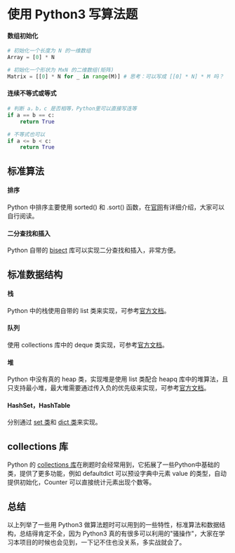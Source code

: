 # 使用 Python3 写算法题

#### 数组初始化

```Python
# 初始化一个长度为 N 的一维数组
Array = [0] * N

# 初始化一个形状为 MxN 的二维数组(矩阵)
Matrix = [[0] * N for _ in range(M)] # 思考：可以写成 [[0] * N] * M 吗？
```

#### 连续不等式或等式

```Python
# 判断 a，b，c 是否相等，Python里可以直接写连等
if a == b == c:
    return True

# 不等式也可以
if a <= b < c:
    return True
```

## 标准算法

#### 排序

Python 中排序主要使用 sorted() 和 .sort() 函数，在[官网](https://docs.python.org/3/howto/sorting.html)有详细介绍，大家可以自行阅读。

#### 二分查找和插入

Python 自带的 [bisect](https://docs.python.org/3/library/bisect.html) 库可以实现二分查找和插入，非常方便。

## 标准数据结构

#### 栈

Python 中的栈使用自带的 list 类来实现，可参考[官方文档](https://docs.python.org/3/tutorial/datastructures.html#using-lists-as-stacks)。

#### 队列

使用 collections 库中的 deque 类实现，可参考[官方文档](https://docs.python.org/3/library/collections.html#collections.deque)。

#### 堆

Python 中没有真的 heap 类，实现堆是使用 list 类配合 heapq 库中的堆算法，且只支持最小堆，最大堆需要通过传入负的优先级来实现，可参考[官方文档](https://docs.python.org/3.8/library/heapq.html)。

#### HashSet，HashTable

分别通过 [set 类](https://docs.python.org/3.8/library/stdtypes.html#set-types-set-frozenset)和 [dict 类](https://docs.python.org/3/library/stdtypes.html#typesmapping)来实现。

## collections 库

Python 的 [collections 库](https://docs.python.org/3/library/collections.html)在刷题时会经常用到，它拓展了一些Python中基础的类，提供了更多功能，例如 defaultdict 可以预设字典中元素 value 的类型，自动提供初始化，Counter 可以直接统计元素出现个数等。

## 总结

以上列举了一些用 Python3 做算法题时可以用到的一些特性，标准算法和数据结构，总结得肯定不全，因为 Python3 真的有很多可以利用的"骚操作"，大家在学习本项目的时候也会见到，一下记不住也没关系，多实战就会了。
